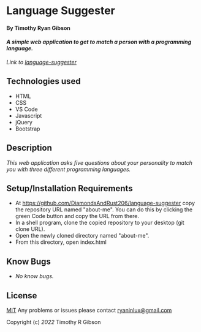 # **Language Suggester**

#### By Timothy Ryan Gibson
#### _A simple web application to get to match a person with a programming language._

_Link to [language-suggester](https://diamondsandrust206.github.io/language-suggester/)_

## Technologies used

* HTML
* CSS
* VS Code
* Javascript
* jQuery
* Bootstrap

## Description

_This web application asks  five questions about your personality to match you with three different programming languages._

## Setup/Installation Requirements

* At https://github.com/DiamondsAndRust206/language-suggester copy the repository URL named "about-me". You can do this by clicking the green Code button and copy the URL from there.
* In a shell program, clone the copied repository to your desktop (git clone URL).
* Open the newly cloned directory named "about-me".
* From this directory, open index.html

## Know Bugs

* _No know bugs._

## License

[MIT](https://opensource.org/licenses/MIT)
Any problems or issues please contact ryaninlux@gmail.com

Copyright (c) _2022_ Timothy R Gibson